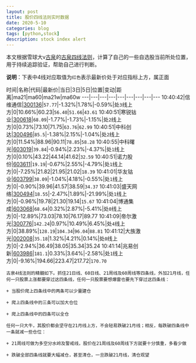 ```yaml
---
layout: post
title: 股价四线法则实时数据
date: 2020-5-10
categories: blog
tags: [python,stock]
description: stock index alert
---
```



本文根据雪球大v[古泉](https://xueqiu.com/u/7148646888)的[古泉四线法则](https://xueqiu.com/7148646888/130498192)，计算了自己的一些自选股当前所处位置，用于持续追踪验证，帮助自己进行判断。

**说明**：下表中4线对应取值为`红色`表示最新价处于对应指标上方，属正面

时间|名称|代码|最新价|当日|3日|5日|位置|变动|距离|ma21|ma60|ma21w|ma60w
---|---|---|---|---|---|---|---|---
10:40:42|信维通信|[300136](https://xueqiu.com/S/SZ300136)|`57.77`|-1.32%|1.78%|-0.59%|处`3`线上方|0|10.66%|60.23|`56.40`|`51.66`|`43.61`
10:40:51|寒锐钴业|[300618](https://xueqiu.com/S/SZ300618)|`68.09`|-1.77%|-1.73%|-1.15%|处`2`线上方|0|0.73%|73.10|71.75|`63.76`|`62.99`
10:40:51|中科创达|[300496](https://xueqiu.com/S/SZ300496)|`85.5`|-1.38%|2.15%|-1.04%|处`2`线上方|0|11.54%|88.96|90.11|`78.85`|`58.28`
10:40:55|中科曙光|[603019](https://xueqiu.com/S/SH603019)|`39.84`|-0.94%|2.23%|-4.37%|处`1`线上方|0|0.10%|43.22|44.14|41.62|`32.59`
10:40:51|诺力股份|[603611](https://xueqiu.com/S/SH603611)|`19.19`|-0.67%|2.55%|-4.79%|处`1`线上方|0|-7.25%|21.82|21.95|21.02|`18.39`
10:41:01|华友钴业|[603799](https://xueqiu.com/S/SH603799)|`38.09`|-1.04%|4.18%|-0.55%|处`1`线上方|0|-0.90%|39.96|41.57|38.59|`34.37`
10:41:03|盛天网络|[300494](https://xueqiu.com/S/SZ300494)|`18.55`|-2.47%|1.89%|-21.99%|处`1`线上方|0|-0.96%|19.78|21.30|19.14|`15.67`
10:41:04|博通集成|[603068](https://xueqiu.com/S/SH603068)|`68.64`|0.32%|2.87%|-5.41%|处`0`线上方|0|-12.89%|73.03|78.10|76.17|89.77
10:41:09|帝尔激光|[300776](https://xueqiu.com/S/SZ300776)|`142.24`|0.97%|10.49%|6.45%|处`4`线上方|0|38.89%|`128.19`|`104.34`|`96.04`|`88.81`
10:41:12|大族激光|[002008](https://xueqiu.com/S/SZ002008)|`35.18`|1.32%|4.21%|0.14%|处`0`线上方|0|-2.94%|36.49|38.05|35.34|35.24
10:41:14|兆易创新|[603986](https://xueqiu.com/S/SH603986)|`181.1`|0.33%|3.64%|-2.58%|处`1`线上方|0|-9.16%|194.66|223.47|217.72|`170.70`

```
古泉4线法则的精髓如下。抓住21日线、60日线、21周线及60周线等四条线，外加21月线，任何一只股票上涨都要穿过这四条线，任何一只股票要想爆雷也要先下穿过这四条线：

+ 当股价爬上四条线中的两条可以少量建仓

+ 爬上四条线中的三条可以加大仓位

+ 爬上四条线中的四条可以全仓

任何一只大牛，其股价都会坚守在21月线上方，不会轻易跌破21月线；相反，每跌破四条线中一条就减一些仓位：

+ 21周线可做为多空分水岭及警戒线，股价在21周线及60周线下方就要十分慎重，多看少做

+ 跌破全部四条线就要大幅减仓，甚至清仓，一旦跌破21月线，清仓观望
```